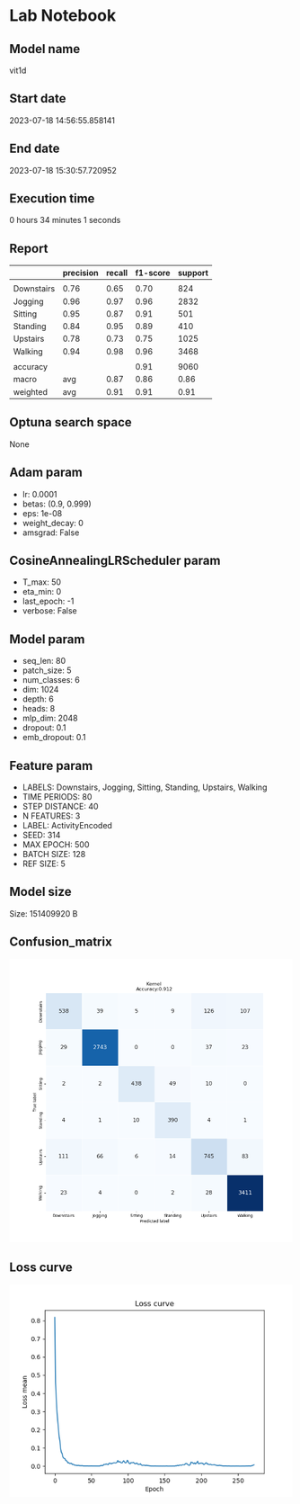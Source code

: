 # Lab Notebook


## Model name
vit1d

## Start date
2023-07-18 14:56:55.858141

## End date
2023-07-18 15:30:57.720952

## Execution time
0 hours 34 minutes 1 seconds

## Report
| | precision | recall | f1-score | support |
| --- | --- | --- | --- | --- |
|  |
| Downstairs | 0.76 | 0.65 | 0.70 | 824 |
| Jogging | 0.96 | 0.97 | 0.96 | 2832 |
| Sitting | 0.95 | 0.87 | 0.91 | 501 |
| Standing | 0.84 | 0.95 | 0.89 | 410 |
| Upstairs | 0.78 | 0.73 | 0.75 | 1025 |
| Walking | 0.94 | 0.98 | 0.96 | 3468 |
|  |
|  accuracy || | 0.91 | 9060 |
| macro | avg | 0.87 | 0.86 | 0.86 | 9060 |
| weighted | avg | 0.91 | 0.91 | 0.91 | 9060 |


## Optuna search space
None

## Adam param
- lr: 0.0001
- betas: (0.9, 0.999)
- eps: 1e-08
- weight_decay: 0
- amsgrad: False

## CosineAnnealingLRScheduler param
- T_max: 50
- eta_min: 0
- last_epoch: -1
- verbose: False

## Model param
- seq_len: 80
- patch_size: 5
- num_classes: 6
- dim: 1024
- depth: 6
- heads: 8
- mlp_dim: 2048
- dropout: 0.1
- emb_dropout: 0.1

## Feature param
- LABELS: Downstairs, Jogging, Sitting, Standing, Upstairs, Walking
- TIME PERIODS: 80
- STEP DISTANCE: 40
- N FEATURES: 3
- LABEL: ActivityEncoded
- SEED: 314
- MAX EPOCH: 500
- BATCH SIZE: 128
- REF SIZE: 5

## Model size
Size: 151409920  B

## Confusion_matrix
![alt](./cross-tab.png)

## Loss curve
![alt](./loss.png)
